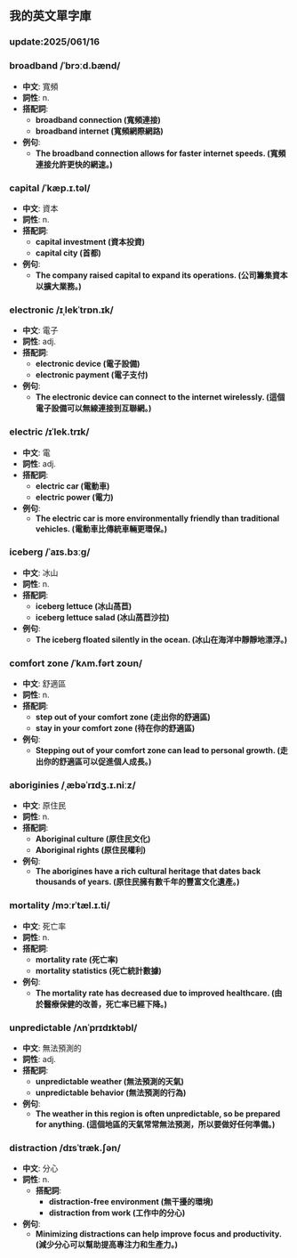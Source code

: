 ## 我的英文單字庫 
### update:2025/061/16


### broadband  /ˈbrɔːd.bænd/

 - **中文**: 寬頻
 - **詞性**: n.
 - **搭配詞**: 
    - **broadband connection (寬頻連接)** 
    - **broadband internet (寬頻網際網路)**
- **例句**: 
    - **The broadband connection allows for faster internet speeds. (寬頻連接允許更快的網速。)**


### capital /ˈkæp.ɪ.təl/

 - **中文**: 資本
 - **詞性**: n.
 - **搭配詞**: 
    - **capital investment (資本投資)**
    - **capital city (首都)**
- **例句**:
    - **The company raised capital to expand its operations. (公司籌集資本以擴大業務。)**
### electronic /ɪˌlekˈtrɒn.ɪk/

 - **中文**: 電子
 - **詞性**: adj.
 - **搭配詞**: 
    - **electronic device (電子設備)**
    - **electronic payment (電子支付)**
- **例句**:
    - **The electronic device can connect to the internet wirelessly. (這個電子設備可以無線連接到互聯網。)**
### electric /ɪˈlek.trɪk/

 - **中文**: 電
 - **詞性**: adj.
 - **搭配詞**: 
    - **electric car (電動車)**
    - **electric power (電力)**  
- **例句**:
    - **The electric car is more environmentally friendly than traditional vehicles. (電動車比傳統車輛更環保。)** 

### iceberg /ˈaɪs.bɜːɡ/

 - **中文**: 冰山
 - **詞性**: n.
  - **搭配詞**: 
      - **iceberg lettuce (冰山萵苣)**
      - **iceberg lettuce salad (冰山萵苣沙拉)**   
- **例句**:
    - **The iceberg floated silently in the ocean. (冰山在海洋中靜靜地漂浮。)**

### comfort zone /ˈkʌm.fərt zoʊn/

 - **中文**: 舒適區
 - **詞性**: n.
 - **搭配詞**: 
    - **step out of your comfort zone (走出你的舒適區)**
    - **stay in your comfort zone (待在你的舒適區)**  
- **例句**:
    - **Stepping out of your comfort zone can lead to personal growth. (走出你的舒適區可以促進個人成長。)**

### aboriginies /ˌæbəˈrɪdʒ.ɪ.niːz/

  - **中文**: 原住民
  - **詞性**: n.
  - **搭配詞**: 
      - **Aboriginal culture (原住民文化)**
      - **Aboriginal rights (原住民權利)**  
  - **例句**:
    - **The aborigines have a rich cultural heritage that dates back thousands of years. (原住民擁有數千年的豐富文化遺產。)** 


### mortality /mɔːrˈtæl.ɪ.ti/

 - **中文**: 死亡率
 - **詞性**: n.
 - **搭配詞**: 
    - **mortality rate (死亡率)**
    - **mortality statistics (死亡統計數據)**
- **例句**:
    - **The mortality rate has decreased due to improved healthcare. (由於醫療保健的改善，死亡率已經下降。)**   

### unpredictable /ʌnˈprɪdɪktəbl/

 - **中文**: 無法預測的
 - **詞性**: adj.
 - **搭配詞**: 
    - **unpredictable weather (無法預測的天氣)**
    - **unpredictable behavior (無法預測的行為)**
- **例句**:
    - **The weather in this region is often unpredictable, so be prepared for anything. (這個地區的天氣常常無法預測，所以要做好任何準備。)**    


### distraction /dɪsˈtræk.ʃən/

 - **中文**: 分心
 - **詞性**: n.
    - **搭配詞**: 
        - **distraction-free environment (無干擾的環境)**
        - **distraction from work (工作中的分心)**      
- **例句**:
    - **Minimizing distractions can help improve focus and productivity. (減少分心可以幫助提高專注力和生產力。)**

   